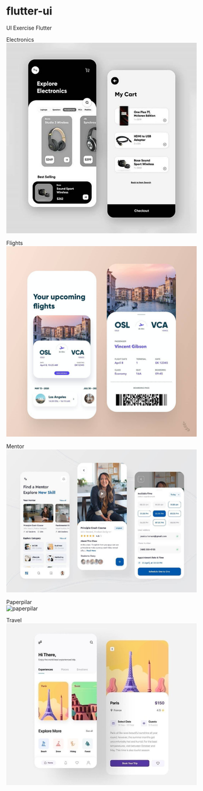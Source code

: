 # flutter-ui
UI Exercise Flutter<br />

Electronics <br />
![electronics](https://github.com/gobielJonathan/flutter-ui/blob/master/explore_electronics/explore-electronics.jpg)

Flights<br />
![flights](https://github.com/gobielJonathan/flutter-ui/blob/master/flights/inspiration.jpg)

Mentor<br />
![mentor](https://github.com/gobielJonathan/flutter-ui/blob/master/mentor/inspiration.jpg)

Paperpilar<br />
![paperpilar](https://cdn.dribbble.com/users/1152627/screenshots/6496744/mobile_app_course.png)

Travel<br />
![travel](https://github.com/gobielJonathan/flutter-ui/blob/master/travel/inspiration.jpg)

